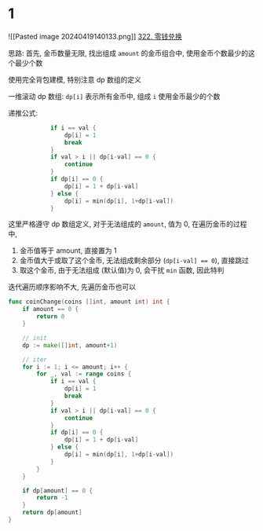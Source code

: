 # 1
![[Pasted image 20240419140133.png]]
[322. 零钱兑换](https://leetcode.cn/problems/coin-change/)

思路:
首先, 金币数量无限, 找出组成 `amount` 的金币组合中, 使用金币个数最少的这个最少个数

使用完全背包建模, 特别注意 dp 数组的定义

一维滚动 dp 数组:
`dp[i]` 表示所有金币中, 组成 `i` 使用金币最少的个数

递推公式:
```go
			if i == val {
				dp[i] = 1
				break
			}
			if val > i || dp[i-val] == 0 {
				continue
			}
			if dp[i] == 0 {
				dp[i] = 1 + dp[i-val]
			} else {
				dp[i] = min(dp[i], 1+dp[i-val])
			}
```
这里严格遵守 dp 数组定义, 对于无法组成的 `amount`, 值为 0,
在遍历金币的过程中, 
1. 金币值等于 amount, 直接置为 1
2. 金币值大于或取了这个金币, 无法组成剩余部分 (`dp[i-val] == 0`), 直接跳过
3. 取这个金币, 由于无法组成 (默认值)为 0, 会干扰 `min` 函数, 因此特判

迭代遍历顺序影响不大, 先遍历金币也可以


```go
func coinChange(coins []int, amount int) int {
	if amount == 0 {
		return 0
	}

	// init
	dp := make([]int, amount+1)

	// iter
	for i := 1; i <= amount; i++ {
		for _, val := range coins {
			if i == val {
				dp[i] = 1
				break
			}
			if val > i || dp[i-val] == 0 {
				continue
			}
			if dp[i] == 0 {
				dp[i] = 1 + dp[i-val]
			} else {
				dp[i] = min(dp[i], 1+dp[i-val])
			}
		}
	}

	if dp[amount] == 0 {
		return -1
	}
	return dp[amount]
}
```